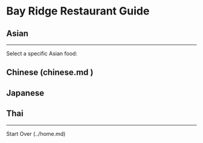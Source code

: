 # Bay Ridge Restaurant Guide
## Asian
---
Select a specific Asian food:
## Chinese (chinese.md )
## Japanese
## Thai
---
Start Over (../home.md)
